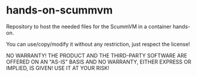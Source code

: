 # hands-on-scummvm

Repository to host the needed files for the ScummVM in a container hands-on.

You can use/copy/modify it without any restriction, just respect the license!

NO WARRANTY! THE PRODUCT AND THE THIRD-PARTY SOFTWARE ARE OFFERED ON AN "AS-IS" BASIS AND NO WARRANTY, EITHER EXPRESS OR IMPLIED, IS GIVEN! USE IT AT YOUR RISK!
